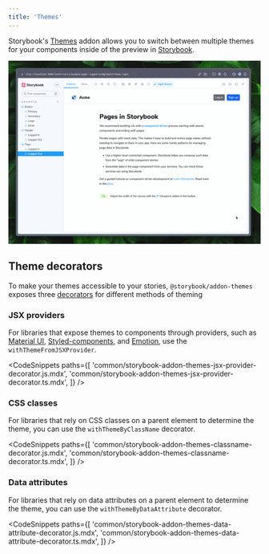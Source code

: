 ```yaml
---
title: 'Themes'
---
```


Storybook's [Themes](https://github.com/storybookjs/storybook/tree/next/code/addons/themes) addon allows you to switch between multiple themes for your components inside of the preview in [Storybook](https://storybook.js.org).

![Switching between themes in Storybook](./addon-themes-example.gif)

## Theme decorators

To make your themes accessible to your stories, `@storybook/addon-themes` exposes three [decorators](https://storybook.js.org/docs/react/writing-stories/decorators) for different methods of theming

### JSX providers

For libraries that expose themes to components through providers, such as [Material UI](https://storybook.js.org/recipes/@mui/material/), [Styled-components](https://storybook.js.org/recipes/styled-components/), and [Emotion](https://storybook.js.org/recipes/@emotion/styled/), use the `withThemeFromJSXProvider`.

<!-- prettier-ignore-start -->

<CodeSnippets
  paths={[
    'common/storybook-addon-themes-jsx-provider-decorator.js.mdx',
    'common/storybook-addon-themes-jsx-provider-decorator.ts.mdx',
  ]}
/>

<!-- prettier-ignore-end -->

### CSS classes

For libraries that rely on CSS classes on a parent element to determine the theme, you can use the `withThemeByClassName` decorator.

<!-- prettier-ignore-start -->

<CodeSnippets
  paths={[
    'common/storybook-addon-themes-classname-decorator.js.mdx',
    'common/storybook-addon-themes-classname-decorator.ts.mdx',
  ]}
/>

<!-- prettier-ignore-end -->

### Data attributes

For libraries that rely on data attributes on a parent element to determine the theme, you can use the `withThemeByDataAttribute` decorator.

<!-- prettier-ignore-start -->

<CodeSnippets
  paths={[
    'common/storybook-addon-themes-data-attribute-decorator.js.mdx',
    'common/storybook-addon-themes-data-attribute-decorator.ts.mdx',
  ]}
/>

<!-- prettier-ignore-end -->
